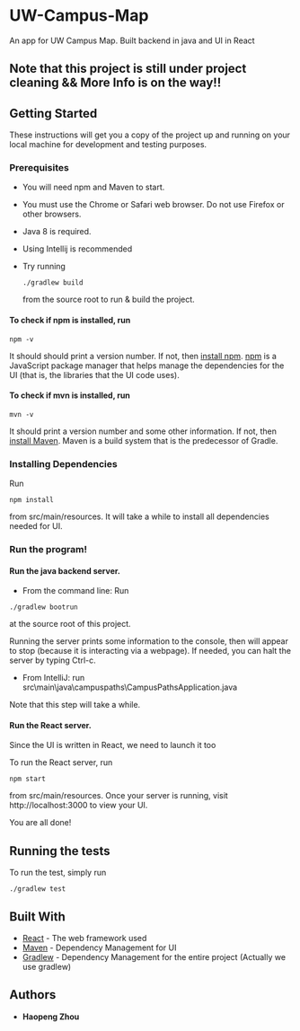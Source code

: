# UW-Campus-Map
An app for UW Campus Map. Built backend in java and UI in React

## Note that this project is still under project cleaning && More Info is on the way!!

## Getting Started

These instructions will get you a copy of the project up and running on your local machine for development and testing purposes.

### Prerequisites

- You will need npm and Maven to start. 

- You must use the Chrome or Safari web browser. Do not use Firefox or other browsers.

- Java 8 is required.

- Using Intellij is recommended

- Try running 
   ```
   ./gradlew build
   ```
   from the source root to run & build the project.

#### To check if npm is installed, run
 
```
npm -v
```
It should should print a version number. If not, then [install npm](https://www.npmjs.com/get-npm). [npm](https://www.npmjs.com/) is a JavaScript package manager that helps manage the dependencies for the UI (that is, the libraries that the UI code uses).

#### To check if mvn is installed, run
 
```
mvn -v
```
It should print a version number and some other information. If not, then [install Maven](https://maven.apache.org/install.html). Maven is a build system that is the predecessor of Gradle.

### Installing Dependencies 

Run
```
npm install
```

from src/main/resources. It will take a while to install all dependencies needed for UI.

### Run the program!

#### Run the java backend server.

- From the command line: 
Run
```
./gradlew bootrun
```
at the source root of this project.

Running the server prints some information to the console, then will appear to stop (because it is interacting via a webpage). If needed, you can halt the server by typing Ctrl-c.
  
- From IntelliJ: run src\main\java\campuspaths\CampusPathsApplication.java

Note that this step will take a while.

#### Run the React server.

Since the UI is written in React, we need to launch it too

To run the React server, run 

```
npm start
````

from src/main/resources. Once your server is running, visit http://localhost:3000 to view your UI.

You are all done!


## Running the tests

To run the test, simply run

```
./gradlew test
```

## Built With

* [React](https://reactjs.org/) - The web framework used
* [Maven](https://maven.apache.org/) - Dependency Management for UI
* [Gradlew](https://gradle.org/install/) - Dependency Management for the entire project (Actually we use gradlew)

## Authors

* **Haopeng Zhou**
